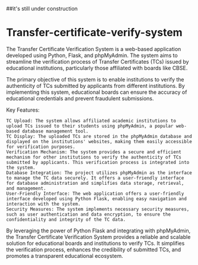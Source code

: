 ##it's still under construction


# Transfer-certificate-verify-system
The Transfer Certificate Verification System is a web-based application developed using Python, Flask, and phpMyAdmin. The system aims to streamline the verification process of Transfer Certificates (TCs) issued by educational institutions, particularly those affiliated with boards like CBSE.

The primary objective of this system is to enable institutions to verify the authenticity of TCs submitted by applicants from different institutions. By implementing this system, educational boards can ensure the accuracy of educational credentials and prevent fraudulent submissions.

Key Features:

    TC Upload: The system allows affiliated academic institutions to upload TCs issued to their students using phpMyAdmin, a popular web-based database management tool.
    TC Display: The uploaded TCs are stored in the phpMyAdmin database and displayed on the institutions' websites, making them easily accessible for verification purposes.
    Verification Mechanism: The system provides a secure and efficient mechanism for other institutions to verify the authenticity of TCs submitted by applicants. This verification process is integrated into the system.
    Database Integration: The project utilizes phpMyAdmin as the interface to manage the TC data securely. It offers a user-friendly interface for database administration and simplifies data storage, retrieval, and management.
    User-Friendly Interface: The web application offers a user-friendly interface developed using Python Flask, enabling easy navigation and interaction with the system.
    Security Measures: The system implements necessary security measures, such as user authentication and data encryption, to ensure the confidentiality and integrity of the TC data.

By leveraging the power of Python Flask and integrating with phpMyAdmin, the Transfer Certificate Verification System provides a reliable and scalable solution for educational boards and institutions to verify TCs. It simplifies the verification process, enhances the credibility of submitted TCs, and promotes a transparent educational ecosystem.

